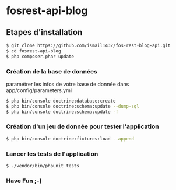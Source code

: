 fosrest-api-blog
================

## Etapes d'installation

```sh
$ git clone https://github.com/ismail1432/fos-rest-blog-api.git
$ cd fosrest-api-blog
$ php composer.phar update
```
### Création de la base de données
paramétrer les infos de votre base de donnée dans app/config/parameters.yml

```sh
$ php bin/console doctrine:database:create
$ php bin/console doctrine:schema:update --dump-sql
$ php bin/console doctrine:schema:update -f
```
### Création d'un jeu de donnée pour tester l'application

```sh
$ php bin/console doctrine:fixtures:load --append
```

### Lancer les tests de l'application

```sh
$ ./vendor/bin/phpunit tests

```

### Have Fun ;-)
